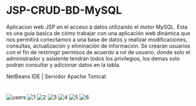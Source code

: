 # JSP-CRUD-BD-MySQL
Aplicacion web JSP en el acceso a datos utilizando el motor MySQL. Esta es una guía basica de cómo trabajar con una aplicación web dinámica que nos permitirá conectarnos a una base de datos y realizar modificaciones, consultas, actualización y eliminación de información. Se crearan usuarios con el fin de restringir permisos de acuerdo a rol de usuario, donde solo el administrador y asistente tendrán todos los privilegios, los demas solo podran consultar y adicionar datos en la tabla.

NetBeans IDE | Servidor Apache Tomcat
#


![users](https://user-images.githubusercontent.com/25255847/36828859-e6d59836-1ce1-11e8-870b-e82ad24eb049.PNG)
![1](https://user-images.githubusercontent.com/25255847/36828852-e50766e2-1ce1-11e8-9216-564c8dfdc847.PNG)
![2](https://user-images.githubusercontent.com/25255847/36828854-e53417b4-1ce1-11e8-8f45-1a57bb84b169.PNG)
![3](https://user-images.githubusercontent.com/25255847/36828855-e5c393f8-1ce1-11e8-8e7a-89b1f32e5519.PNG)
![4](https://user-images.githubusercontent.com/25255847/36828857-e6a7034a-1ce1-11e8-86cc-d950b3455dcf.PNG)
![5](https://user-images.githubusercontent.com/25255847/36829406-ac26330a-1ce4-11e8-9d3d-75ca87b0510a.PNG)
![6](https://user-images.githubusercontent.com/25255847/36829405-abdc1f5e-1ce4-11e8-831f-7f7bd6dff1e2.PNG)



